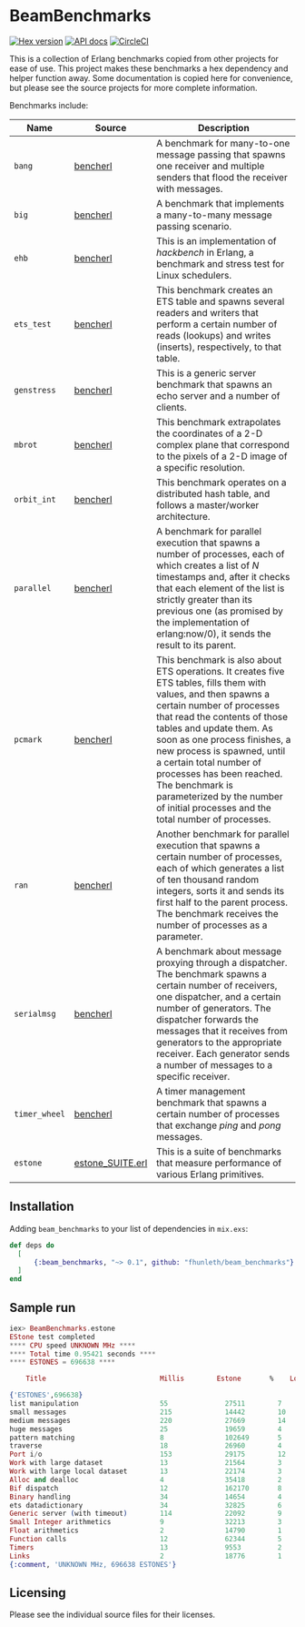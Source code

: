 # BeamBenchmarks

[![Hex version](https://img.shields.io/hexpm/v/beam_benchmarks.svg "Hex version")](https://hex.pm/packages/beam_benchmarks)
[![API docs](https://img.shields.io/hexpm/v/beam_benchmarks.svg?label=hexdocs "API docs")](https://hexdocs.pm/beam_benchmarks/doc/BeamBenchmarks.html)
[![CircleCI](https://dl.circleci.com/status-badge/img/gh/fhunleth/beam_benchmarks/tree/main.svg?style=svg)](https://dl.circleci.com/status-badge/redirect/gh/fhunleth/beam_benchmarks/tree/main)

This is a collection of Erlang benchmarks copied from other projects for ease of
use. This project makes these benchmarks a hex dependency and helper function
away. Some documentation is copied here for convenience, but please see
the source projects for more complete information.

Benchmarks include:

Name   | Source   | Description
------ | -------- | -----------
`bang` | [bencherl][bencherl] |	A benchmark for many-to-one message passing that spawns one receiver and multiple senders that flood the receiver with messages.
`big`  | [bencherl][bencherl] | A benchmark that implements a many-to-many message passing scenario.
`ehb`  | [bencherl][bencherl] |	This is an implementation of *hackbench* in Erlang, a benchmark and stress test for Linux schedulers.
`ets_test` | [bencherl][bencherl] | This benchmark creates an ETS table and spawns several readers and writers that perform a certain number of reads (lookups) and writes (inserts), respectively, to that table.
`genstress` | [bencherl][bencherl] | This is a generic server benchmark that spawns an echo server and a number of clients.
`mbrot` | [bencherl][bencherl] | This benchmark extrapolates the coordinates of a 2-D complex plane that correspond to the pixels of a 2-D image of a specific resolution.
`orbit_int` | [bencherl][bencherl] | This benchmark operates on a distributed hash table, and follows a master/worker architecture.
`parallel`  | [bencherl][bencherl] | A benchmark for parallel execution that spawns a number of processes, each of which creates a list of $N$ timestamps and, after it checks that each element of the list is strictly greater than its previous one (as promised by the implementation of erlang:now/0), it sends the result to its parent.
`pcmark` | [bencherl][bencherl] | This benchmark is also about ETS operations. It creates five ETS tables, fills them with values, and then spawns a certain number of processes that read the contents of those tables and update them. As soon as one process finishes, a new process is spawned, until a certain total number of processes has been reached. The benchmark is parameterized by the number of initial processes and the total number of processes.
`ran` | [bencherl][bencherl] | Another benchmark for parallel execution that spawns a certain number of processes, each of which generates a list of ten thousand random integers, sorts it and sends its first half to the parent process. The benchmark receives the number of processes as a parameter.
`serialmsg` | [bencherl][bencherl] | A benchmark about message proxying through a dispatcher. The benchmark spawns a certain number of receivers, one dispatcher, and a certain number of generators. The dispatcher forwards the messages that it receives from generators to the appropriate receiver. Each generator sends a number of messages to a specific receiver.
`timer_wheel` | [bencherl][bencherl] | A timer management benchmark that spawns a certain number of processes that exchange *ping* and *pong* messages.
`estone` | [estone_SUITE.erl][estone_SUITE.erl] | This is a suite of benchmarks that measure performance of various Erlang primitives.

[bencherl]: https://github.com/softlab-ntua/bencherl
[estone_SUITE.erl]: https://github.com/erlang/otp/blob/maint-27/erts/emulator/test/estone_SUITE.erl

## Installation

Adding `beam_benchmarks` to your list of dependencies in `mix.exs`:

```elixir
def deps do
  [
      {:beam_benchmarks, "~> 0.1", github: "fhunleth/beam_benchmarks"}
  ]
end
```

## Sample run

```elixir
iex> BeamBenchmarks.estone
EStone test completed
**** CPU speed UNKNOWN MHz ****
**** Total time 0.95421 seconds ****
**** ESTONES = 696638 ****

    Title                            Millis        Estone       %    Loops

{'ESTONES',696638}
list manipulation                    55              27511        7     6400
small messages                       215             14442        10    1515
medium messages                      220             27669        14    1527
huge messages                        25              19659        4     52
pattern matching                     8               102649       5     1046
traverse                             18              26960        4     2834
Port i/o                             153             29175        12    4800
Work with large dataset              13              21564        3     1193
Work with large local dataset        13              22174        3     1174
Alloc and dealloc                    4               35418        2     3710
Bif dispatch                         12              162170       8     5623
Binary handling                      34              14654        4     581
ets datadictionary                   34              32825        6     342
Generic server (with timeout)        114             22092        9     7977
Small Integer arithmetics            9               32213        3     4157
Float arithmetics                    2               14790        1     5526
Function calls                       12              62344        5     882
Timers                               13              9553         2     2312
Links                                2               18776        1     30
{:comment, 'UNKNOWN MHz, 696638 ESTONES'}
```

## Licensing

Please see the individual source files for their licenses.
